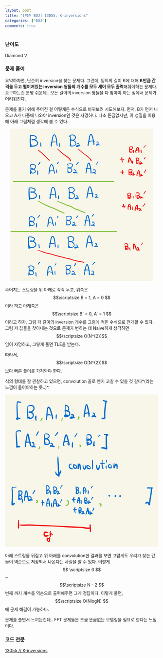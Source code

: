 ```yaml
---
layout: post
title: "[백준 BOJ] 13055. K-inversions"
categories: ['BOJ']
comments: true
---
```

<script type="text/javascript" 
src="https://cdn.mathjax.org/mathjax/latest/MathJax.js?config=TeX-AMS_HTML">
</script>
### **난이도**

Diamond V

### **문제 풀이**

요약하자면, 단순히 inversion을 찾는 문제다. 그런데, 임의의 길이 K에 대해 **K만큼 간격을 두고 떨어져있는 inversion 쌍들의 개수를 모두 세어 모두 출력**해줘야하는 문제다.
요구하는건 분명 쉬운데.. 모든 길이의 inversion 쌍들을 다 찾아야 하는 점에서 문제가 어려워진다.

문제를 풀기 위해 주어진 걸 어떻게든 수식으로 바꿔보려 시도해보자. 먼저, B가 먼저 나오고 A가 나중에 나와야 inversion인 것은 자명하다. 다소 뜬금없지만, 이 성질을 이용해 아래 그림처럼 생각해 볼 수 있다.

<p align = "center"> <img src="/assets/img/13055/1.jpg" height = "500" alt="1"/> </p>

주어지는 스트링을 위 아래로 각각 두고, 위쪽은 $$\scriptsize B = 1, A = 0 $$이라 하고 아래쪽은 $$\scriptsize B' = 0, A' = 1 $$이라고 하자. 그럼 각 길이의 inversion 개수를 그림에 적힌 수식으로 전개할 수 있다. 그럼 저 값들을 찾아내는 것으로 문제가 변하는 데 Naive하게 생각하면 $$\scriptsize O(N^{2})$$임이 자명하고, 그렇게 풀면 TLE을 받는다.

따라서, $$\scriptsize O(N^{2})$$보다 빠른 풀이를 가져와야 한다. 

식의 형태를 잘 관찰하고 있으면, convolution 꼴로 왠지 고칠 수 있을 것 같다*(라는 느낌이 들어야하는 듯..)*.

<p align = "center"> <img src="/assets/img/13055/2.jpg" height = "500" alt="2"/> </p>

아래 스트링을 뒤집고 위 아래를 convolution한 결과를 보면 고맙게도 우리가 찾는 값들이 역순으로 저장되서 나온다는 사실을 알 수 있다. 이렇게 $$ \scriptsize 0 $$ ~ $$\scriptsize N - 2 $$번째 까지 계수를 역순으로 출력해주면 그게 정답이다. 이렇게 풀면, $$\scriptsize O(NlogN) $$에 문제 해결이 가능하다.

문제를 풀면서 느끼는건데.. FFT 문제들은 조금 뜬금없는 모델링을 필요로 한다는 느낌이다.

### **코드 전문**
[13055 // K-inversions](https://github.com/eff3ct/Baekjoon-Online-Judge-Problem-Solving/blob/main/13055/13055.cpp)